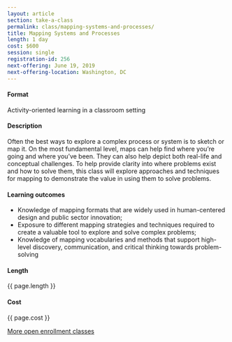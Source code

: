 ```yaml
---
layout: article
section: take-a-class
permalink: class/mapping-systems-and-processes/
title: Mapping Systems and Processes
length: 1 day
cost: $600
session: single
registration-id: 256
next-offering: June 19, 2019
next-offering-location: Washington, DC
---
```


#### Format

Activity-oriented learning in a classroom setting

#### Description

Often the best ways to explore a complex process or system is to sketch or map it. On the most fundamental level, maps can help find where you’re going and where you’ve been. They can also help depict both real-life and conceptual challenges. To help provide clarity into where problems exist and how to solve them, this class will explore approaches and techniques for mapping to demonstrate the value in using them to solve problems.

#### Learning outcomes

* Knowledge of mapping formats that are widely used in human-centered design and public sector innovation;
* Exposure to different mapping strategies and techniques required to create a valuable tool to explore and solve complex problems;
* Knowledge of mapping vocabularies and methods that support high-level discovery, communication, and critical thinking towards problem-solving

#### Length

{{ page.length }}

#### Cost

{{ page.cost }}

[More open enrollment classes](../../take-a-class/open-enrollment-classes/)
